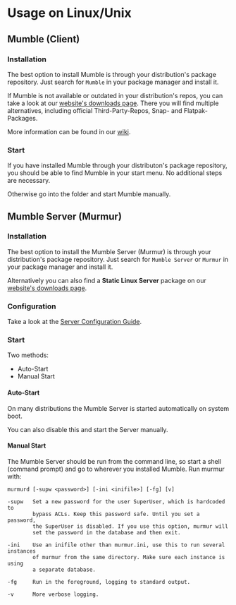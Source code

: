 # Usage on Linux/Unix

## Mumble (Client)

### Installation

The best option to install Mumble is through your distribution's package repository.
Just search for `Mumble` in your package manager and install it.

If Mumble is not available or outdated in your distribution's repos, you can take a look at our [website's downloads page](https://www.mumble.info/downloads/#linux).
There you will find multiple alternatives, including official Third-Party-Repos, Snap- and Flatpak-Packages.

More information can be found in our [wiki](https://wiki.mumble.info/wiki/Installing_Mumble#Linux).

### Start

If you have installed Mumble through your distributon's package repository, you should be able to find Mumble in your start menu. No additional steps are necessary.

Otherwise go into the folder and start Mumble manually.

## Mumble Server (Murmur)

### Installation

The best option to install the Mumble Server (Murmur) is through your distribution's package repository.
Just search for `Mumble Server` or `Murmur` in your package manager and install it.

Alternatively you can also find a **Static Linux Server** package on our [website's downloads page](https://www.mumble.info/downloads/#manual-download).

### Configuration

Take a look at the [Server Configuration Guide](server_config_guide.md).

### Start

Two methods:

* Auto-Start
* Manual Start

#### Auto-Start

On many distributions the Mumble Server is started automatically on system boot.

You can also disable this and start the Server manually.

#### Manual Start

The Mumble Server should be run from the command line, so start a shell (command prompt) and go to wherever you installed Mumble. Run murmur with:

```
murmurd [-supw <password>] [-ini <inifile>] [-fg] [v]

-supw   Set a new password for the user SuperUser, which is hardcoded to
        bypass ACLs. Keep this password safe. Until you set a password,
        the SuperUser is disabled. If you use this option, murmur will
        set the password in the database and then exit.

-ini    Use an inifile other than murmur.ini, use this to run several instances
        of murmur from the same directory. Make sure each instance is using
        a separate database.

-fg     Run in the foreground, logging to standard output.

-v      More verbose logging.
```

